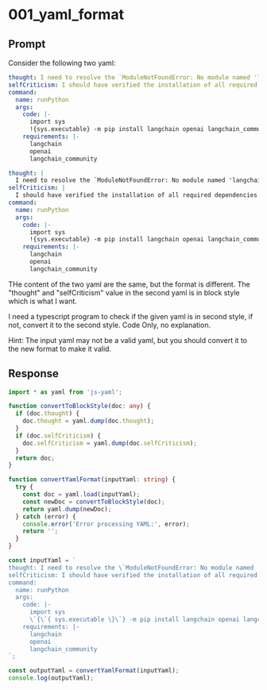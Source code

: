# 001_yaml_format

## Prompt

Consider the following two yaml:

```yaml
thought: I need to resolve the `ModuleNotFoundError: No module named 'langchain_community'` error by ensuring that all necessary dependencies are correctly installed.
selfCriticism: I should have verified the installation of all required dependencies before running the code.
command:
  name: runPython
  args:
    code: |-
      import sys
      !{sys.executable} -m pip install langchain openai langchain_community
    requirements: |-
      langchain
      openai
      langchain_community
```

```yaml
thought: |
  I need to resolve the `ModuleNotFoundError: No module named 'langchain_community'` error by ensuring that all necessary dependencies are correctly installed.
selfCriticism: |
  I should have verified the installation of all required dependencies before running the code.
command:
  name: runPython
  args:
    code: |-
      import sys
      !{sys.executable} -m pip install langchain openai langchain_community
    requirements: |-
      langchain
      openai
      langchain_community
```

THe content of the two yaml are the same, but the format is different. The "thought" and "selfCriticism" value in the second yaml is in block style which is what I want. 

I need a typescript program to check if the given yaml is in second style, if not, convert it to the second style. Code Only, no explanation.

Hint: The input yaml may not be a valid yaml, but you should convert it to the new format to make it valid.

## Response

```typescript
import * as yaml from 'js-yaml';

function convertToBlockStyle(doc: any) {
  if (doc.thought) {
    doc.thought = yaml.dump(doc.thought);
  }
  if (doc.selfCriticism) {
    doc.selfCriticism = yaml.dump(doc.selfCriticism);
  }
  return doc;
}

function convertYamlFormat(inputYaml: string) {
  try {
    const doc = yaml.load(inputYaml);
    const newDoc = convertToBlockStyle(doc);
    return yaml.dump(newDoc);
  } catch (error) {
    console.error('Error processing YAML:', error);
    return '';
  }
}

const inputYaml = `
thought: I need to resolve the \`ModuleNotFoundError: No module named 'langchain_community'\` error by ensuring that all necessary dependencies are correctly installed.
selfCriticism: I should have verified the installation of all required dependencies before running the code.
command:
  name: runPython
  args:
    code: |-
      import sys
      \`{\`{ sys.executable \}\`} -m pip install langchain openai langchain_community
    requirements: |-
      langchain
      openai
      langchain_community
`;

const outputYaml = convertYamlFormat(inputYaml);
console.log(outputYaml);
```

